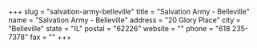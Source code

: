 +++
slug = "salvation-army-belleville"
title = "Salvation Army - Belleville"
name = "Salvation Army - Belleville"
address = "20 Glory Place"
city = "Belleville"
state = "IL"
postal = "62226"
website = ""
phone = "618 235-7378"
fax = ""
+++
